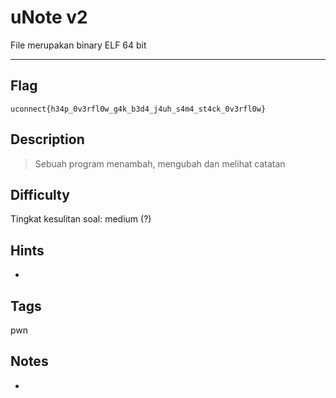 # uNote v2

File merupakan binary ELF 64 bit

---

## Flag

```
uconnect{h34p_0v3rfl0w_g4k_b3d4_j4uh_s4m4_st4ck_0v3rfl0w}
```

## Description
>Sebuah program menambah, mengubah dan melihat catatan

## Difficulty
Tingkat kesulitan soal: medium (?)

## Hints
- 

## Tags
pwn

## Notes
- 